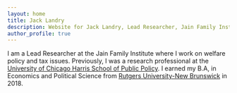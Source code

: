 ```yaml
---
layout: home
title: Jack Landry
description: Website for Jack Landry, Lead Researcher, Jain Family Institute
author_profile: true
---
```


I am a Lead Researcher at the Jain Family Institute where I work on welfare policy and tax issues. Previously, I was a research professional at the [University of Chicago Harris School of Public Policy](https://harris.uchicago.edu/). I earned my B.A, in Economics and Political Science from [Rutgers University-New Brunswick](https://newbrunswick.rutgers.edu/) in 2018. 


